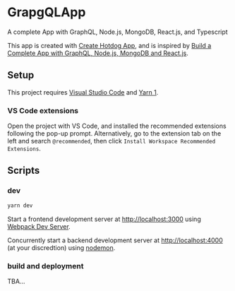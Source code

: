 # GrapgQLApp

A complete App with GraphQL, Node.js, MongoDB, React.js, and Typescript

This app is created with [Create Hotdog App](https://github.com/Yuhao-C/create-hotdog-app), and is inspired by [Build a Complete App with GraphQL, Node.js, MongoDB and React.js](https://www.youtube.com/playlist?list=PL55RiY5tL51rG1x02Yyj93iypUuHYXcB_).

## Setup

This project requires [Visual Studio Code](https://code.visualstudio.com/) and [Yarn 1](https://classic.yarnpkg.com/en/docs/install).

### VS Code extensions

Open the project with VS Code, and installed the recommended extensions following the pop-up prompt. Alternatively, go to the extension tab on the left and search `@recommended`, then click `Install Workspace Recommended Extensions`.

## Scripts

### dev

```bash
yarn dev
```

Start a frontend development server at <http://localhost:3000> using [Webpack Dev Server](https://webpack.js.org/configuration/dev-server/).

Concurrently start a backend development server at <http://localhost:4000> (at your discredtion) using [nodemon](https://nodemon.io).

### build and deployment

TBA...
